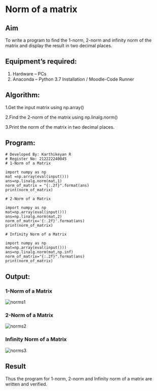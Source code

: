 # Norm of a matrix
## Aim
To write a program to find the 1-norm, 2-norm and infinity norm of the matrix and display the result in two decimal places.
## Equipment’s required:
1.	Hardware – PCs
2.	Anaconda – Python 3.7 Installation / Moodle-Code Runner
## Algorithm:
1.Get the input matrix using np.array()

2.Find the 2-norm of the matrix using np.linalg.norm()

3.Print the norm of the matrix in two decimal places.

## Program:
```
# Developed By: Karthikeyan R 
# Register No: 212222240045
# 1-Norm of a Matrix

import numpy as np
mat =np.array(eval(input()))
ans=np.linalg.norm(mat,1)
norm_of_matrix = "{:.2f}".format(ans)
print(norm_of_matrix)

# 2-Norm of a Matrix

import numpy as np
mat=np.array(eval(input()))
ans=np.linalg.norm(mat,2)
norm_of_matrix='{:.2f}'.format(ans)
print(norm_of_matrix)

# Infinity Norm of a Matrix

import numpy as np
mat=np.array(eval(input()))
ans=np.linalg.norm(mat,np.inf)
norm_of_matrix="{:.2f}".format(ans)
print(norm_of_matrix)
```

## Output:
### 1-Norm of a Matrix

![norms1](https://github.com/karthikeyan-R16/Norm-of-a-matrix/assets/119421232/2f0b8caa-e85a-4e3c-a327-db058dbcc7af)


### 2-Norm of a Matrix

![norms2](https://github.com/karthikeyan-R16/Norm-of-a-matrix/assets/119421232/21e6e935-9db9-47d9-a947-e2af989d9fc9)

### Infinity Norm of a Matrix

![norms3](https://github.com/karthikeyan-R16/Norm-of-a-matrix/assets/119421232/3995c53f-fbc6-444d-af14-1c9e83900129)

## Result
Thus the program for 1-norm, 2-norm and Infinity norm of a matrix are written and verified.
